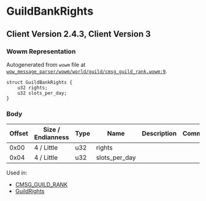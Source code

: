 # GuildBankRights

## Client Version 2.4.3, Client Version 3

### Wowm Representation

Autogenerated from `wowm` file at [`wow_message_parser/wowm/world/guild/cmsg_guild_rank.wowm:9`](https://github.com/gtker/wow_messages/tree/main/wow_message_parser/wowm/world/guild/cmsg_guild_rank.wowm#L9).
```rust,ignore
struct GuildBankRights {
    u32 rights;
    u32 slots_per_day;
}
```
### Body

| Offset | Size / Endianness | Type | Name | Description | Comment |
| ------ | ----------------- | ---- | ---- | ----------- | ------- |
| 0x00 | 4 / Little | u32 | rights |  |  |
| 0x04 | 4 / Little | u32 | slots_per_day |  |  |


Used in:
* [CMSG_GUILD_RANK](cmsg_guild_rank.md)
* [GuildRights](guildrights.md)

